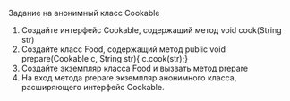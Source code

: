 
Задание на анонимный класс Cookable 

1. Создайте интерфейс Cookable, содержащий метод void cook(String str)
2. Создайте класс Food, содержащий метод public void prepare(Cookable c, String str){
c.cook(str);}
3. Создайте экземпляр класса Food и вызвать метод prepare
4. На вход метода prepare экземпляр анонимного класса, расширяющего интерфейc Cookable.